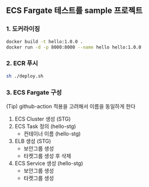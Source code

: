 ECS Fargate 테스트를 sample 프로젝트
---


### 1. 도커라이징

```bash
docker build -t hello:1.0.0 . 
docker run -d -p 8000:8000 --name hello hello:1.0.0
```


### 2. ECR 푸시

```bash
sh ./deploy.sh
```


### 3. ECS Fargate 구성

(Tip) github-action 적용을 고려해서 이름을 동일하게 한다 

1. ECS Cluster 생성 (STG)
2. ECS Task 정의 (hello-stg)
    - 컨테이너 이름 (hello-stg)
3. ELB 생성 (STG) 
    - 보안그룹 생성
    - 타켓그룹 생성 후 삭제
4. ECS Service 생성 (hello-stg)
    - 보안그룹 생성
    - 타켓그룹 생성
